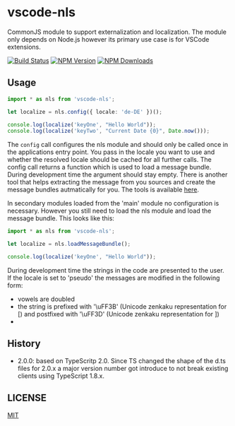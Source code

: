 # vscode-nls


CommonJS module to support externalization and localization. The module only depends on Node.js however its
primary use case is for VSCode extensions.

[![Build Status](https://travis-ci.org/Microsoft/vscode-nls.svg?branch=master)](https://travis-ci.org/Microsoft/vscode-nls)
[![NPM Version](https://img.shields.io/npm/v/vscode-nls.svg)](https://npmjs.org/package/vscode-nls)
[![NPM Downloads](https://img.shields.io/npm/dm/vscode-nls.svg)](https://npmjs.org/package/vscode-nls)

## Usage

```typescript
import * as nls from 'vscode-nls';

let localize = nls.config({ locale: 'de-DE' })();

console.log(localize('keyOne', "Hello World"));
console.log(localize('keyTwo', "Current Date {0}", Date.now()));
```

The `config` call configures the nls module and should only be called once in the applications entry point. You pass in the locale you want to use and whether the resolved locale should be cached for all further calls. The config call returns a function which is used to load a message bundle. During development time the argument should stay empty. There is another tool that helps extracting the message from you sources and create the message bundles autmatically for you. The tools is available [here]().

In secondary modules loaded from the 'main' module no configuration is necessary. However you still need to load the nls module and load the message bundle. This looks like this:

```typescript
import * as nls from 'vscode-nls';

let localize = nls.loadMessageBundle();

console.log(localize('keyOne', "Hello World"));
```

During development time the strings in the code are presented to the user. If the locale is set to 'pseudo' the messages are modified in the following form:

* vowels are doubled
* the string is prefixed with '\uFF3B' (Unicode zenkaku representation for [) and postfixed with '\uFF3D' (Unicode zenkaku representation for ])
* 

## History

* 2.0.0: based on TypeScritp 2.0. Since TS changed the shape of the d.ts files for 2.0.x a major version number got introduce to not
  break existing clients using TypeScript 1.8.x.

## LICENSE
[MIT](License.txt)
